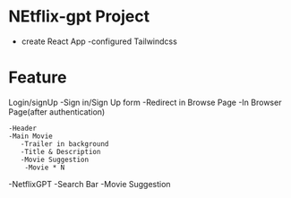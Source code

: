 # NEtflix-gpt Project
 - create React App
 -configured Tailwindcss

# Feature
Login/signUp
 -Sign in/Sign Up form
  -Redirect in Browse Page
  -In Browser Page(after authentication)
   
    -Header
    -Main Movie
       -Trailer in background
       -Title & Description
       -Movie Suggestion
        -Movie * N

-NetflixGPT
  -Search Bar
  -Movie Suggestion